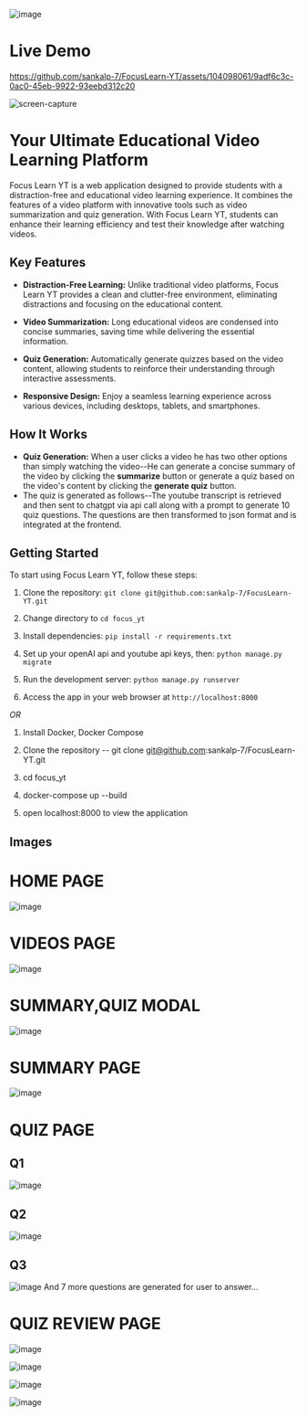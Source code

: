 ![image](https://github.com/sankalp-7/FocusLearn-YT/assets/104098061/2b7cf0d6-0ae3-46d7-b062-cd10fff78c5c)

# Live Demo




https://github.com/sankalp-7/FocusLearn-YT/assets/104098061/9adf6c3c-0ac0-45eb-9922-93eebd312c20


![screen-capture](https://github.com/sankalp-7/FocusLearn-YT/assets/104098061/5aac950a-7218-4ed4-b968-53c77d4dc6e7)


# Your Ultimate Educational Video Learning Platform

Focus Learn YT is a web application designed to provide students with a distraction-free and educational video learning experience. It combines the features of a video platform with innovative tools such as video summarization and quiz generation. With Focus Learn YT, students can enhance their learning efficiency and test their knowledge after watching videos.

## Key Features

- **Distraction-Free Learning:** Unlike traditional video platforms, Focus Learn YT provides a clean and clutter-free environment, eliminating distractions and focusing on the educational content.

- **Video Summarization:** Long educational videos are condensed into concise summaries, saving time while delivering the essential information.

- **Quiz Generation:** Automatically generate quizzes based on the video content, allowing students to reinforce their understanding through interactive assessments.

- **Responsive Design:** Enjoy a seamless learning experience across various devices, including desktops, tablets, and smartphones.

 ## How It Works
 - **Quiz Generation:** When a user clicks a video he has two other options than simply watching the video--He can generate a concise summary of the video by clicking the **summarize** button or generate a quiz based on the video's content by clicking the **generate quiz** button.
 - The quiz is generated as follows--The youtube transcript is retrieved and then sent to chatgpt via api call along with a prompt to generate 10 quiz questions. The questions are then transformed to json format and is integrated at the frontend.
## Getting Started

To start using Focus Learn YT, follow these steps:

1. Clone the repository: `git clone git@github.com:sankalp-7/FocusLearn-YT.git`

2. Change directory to `cd focus_yt`

3. Install dependencies: `pip install -r requirements.txt`

4. Set up your openAI api and youtube api keys, then: `python manage.py migrate`

5. Run the development server: `python manage.py runserver`

6. Access the app in your web browser at `http://localhost:8000`

*OR*

1. Install Docker, Docker Compose

2. Clone the repository -- git clone git@github.com:sankalp-7/FocusLearn-YT.git

3. cd focus_yt

4. docker-compose up --build

5. open localhost:8000 to view the application



## Images 
# HOME PAGE

![image](https://github.com/sankalp-7/FocusLearn-YT/assets/104098061/87ee2608-5d3f-429f-9b14-f27e3add0f77)


# VIDEOS PAGE

![image](https://github.com/sankalp-7/FocusLearn-YT/assets/104098061/ec72db36-3d3a-4b9b-b01b-2e78d1963883)

# SUMMARY,QUIZ MODAL

![image](https://github.com/sankalp-7/FocusLearn-YT/assets/104098061/b49a8413-3535-411c-86ef-20774a75a34f)

# SUMMARY PAGE

![image](https://github.com/sankalp-7/FocusLearn-YT/assets/104098061/6f461b69-1e05-461e-bd13-8354f2726cf6)

# QUIZ PAGE
## Q1
![image](https://github.com/sankalp-7/FocusLearn-YT/assets/104098061/2471462f-da7f-4eef-b6e0-b2e893c5befa)
## Q2
![image](https://github.com/sankalp-7/FocusLearn-YT/assets/104098061/40f9b289-634d-4747-8d24-cbd5427f65a6)
## Q3
![image](https://github.com/sankalp-7/FocusLearn-YT/assets/104098061/495ed28c-7747-42cb-9567-4667dcc080b7)
And 7 more questions are generated for user to answer...

# QUIZ REVIEW PAGE

![image](https://github.com/sankalp-7/FocusLearn-YT/assets/104098061/a897de84-f3b7-44c0-96e7-e6495ab9e00b)

![image](https://github.com/sankalp-7/FocusLearn-YT/assets/104098061/20f3b04a-9a8f-46ad-8150-b776a15b439b)

![image](https://github.com/sankalp-7/FocusLearn-YT/assets/104098061/721b026f-b36c-4158-b7cd-8bd690718ed3)

![image](https://github.com/sankalp-7/FocusLearn-YT/assets/104098061/4ac68909-bdce-409c-906a-e43eb3b52301)








